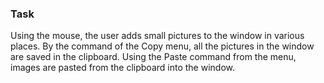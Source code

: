 ### Task
Using the mouse, the user adds small pictures to the window in various places. By the command of the Copy menu, all the pictures in the window are saved in the clipboard. Using the Paste command from the menu, images are pasted from the clipboard into the window.
